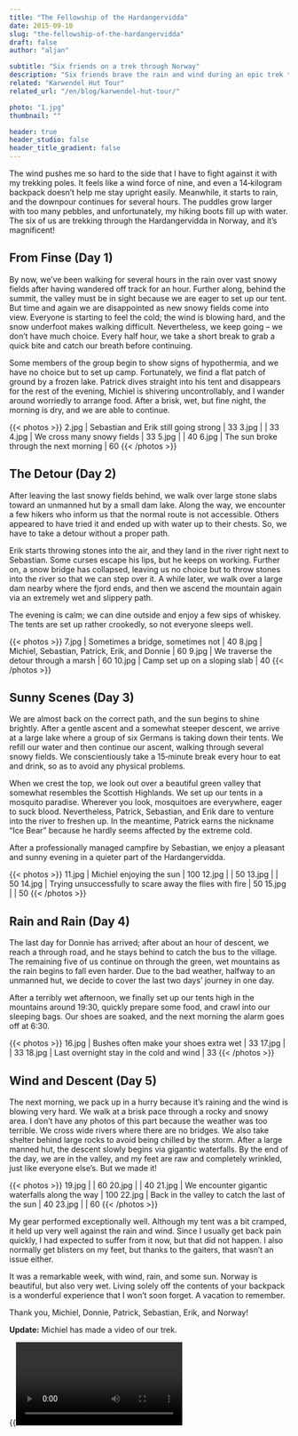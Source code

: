 ```yaml
---
title: "The Fellowship of the Hardangervidda"
date: 2015-09-10
slug: "the-fellowship-of-the-hardangervidda"
draft: false
author: "aljan"

subtitle: "Six friends on a trek through Norway"
description: "Six friends brave the rain and wind during an epic trek through the Hardangervidda in Norway. Together, they overcome challenges and enjoy the breathtaking nature."
related: "Karwendel Hut Tour"
related_url: "/en/blog/karwendel-hut-tour/"

photo: "1.jpg"
thumbnail: ""

header: true
header_studio: false
header_title_gradient: false
---
```


The wind pushes me so hard to the side that I have to fight against it with my trekking poles. It feels like a wind force of nine, and even a 14‑kilogram backpack doesn’t help me stay upright easily. Meanwhile, it starts to rain, and the downpour continues for several hours. The puddles grow larger with too many pebbles, and unfortunately, my hiking boots fill up with water. The six of us are trekking through the Hardangervidda in Norway, and it’s magnificent!

## From Finse (Day 1)

By now, we’ve been walking for several hours in the rain over vast snowy fields after having wandered off track for an hour. Further along, behind the summit, the valley must be in sight because we are eager to set up our tent. But time and again we are disappointed as new snowy fields come into view. Everyone is starting to feel the cold; the wind is blowing hard, and the snow underfoot makes walking difficult. Nevertheless, we keep going – we don’t have much choice. Every half hour, we take a short break to grab a quick bite and catch our breath before continuing.

Some members of the group begin to show signs of hypothermia, and we have no choice but to set up camp. Fortunately, we find a flat patch of ground by a frozen lake. Patrick dives straight into his tent and disappears for the rest of the evening, Michiel is shivering uncontrollably, and I wander around worriedly to arrange food. After a brisk, wet, but fine night, the morning is dry, and we are able to continue.

{{< photos >}}
2.jpg | Sebastian and Erik still going strong | 33
3.jpg |  | 33
4.jpg | We cross many snowy fields | 33
5.jpg |  | 40
6.jpg | The sun broke through the next morning | 60
{{< /photos >}}

## The Detour (Day 2)

After leaving the last snowy fields behind, we walk over large stone slabs toward an unmanned hut by a small dam lake. Along the way, we encounter a few hikers who inform us that the normal route is not accessible. Others appeared to have tried it and ended up with water up to their chests. So, we have to take a detour without a proper path.

Erik starts throwing stones into the air, and they land in the river right next to Sebastian. Some curses escape his lips, but he keeps on working. Further on, a snow bridge has collapsed, leaving us no choice but to throw stones into the river so that we can step over it. A while later, we walk over a large dam nearby where the fjord ends, and then we ascend the mountain again via an extremely wet and slippery path.

The evening is calm; we can dine outside and enjoy a few sips of whiskey. The tents are set up rather crookedly, so not everyone sleeps well.

{{< photos >}}
7.jpg | Sometimes a bridge, sometimes not | 40
8.jpg | Michiel, Sebastian, Patrick, Erik, and Donnie | 60
9.jpg | We traverse the detour through a marsh | 60
10.jpg | Camp set up on a sloping slab | 40
{{< /photos >}}

## Sunny Scenes (Day 3)

We are almost back on the correct path, and the sun begins to shine brightly. After a gentle ascent and a somewhat steeper descent, we arrive at a large lake where a group of six Germans is taking down their tents. We refill our water and then continue our ascent, walking through several snowy fields. We conscientiously take a 15‑minute break every hour to eat and drink, so as to avoid any physical problems.

When we crest the top, we look out over a beautiful green valley that somewhat resembles the Scottish Highlands. We set up our tents in a mosquito paradise. Wherever you look, mosquitoes are everywhere, eager to suck blood. Nevertheless, Patrick, Sebastian, and Erik dare to venture into the river to freshen up. In the meantime, Patrick earns the nickname “Ice Bear” because he hardly seems affected by the extreme cold.

After a professionally managed campfire by Sebastian, we enjoy a pleasant and sunny evening in a quieter part of the Hardangervidda.

{{< photos >}}
11.jpg | Michiel enjoying the sun | 100
12.jpg |  | 50
13.jpg |  | 50
14.jpg | Trying unsuccessfully to scare away the flies with fire | 50
15.jpg |  | 50
{{< /photos >}}

## Rain and Rain (Day 4)

The last day for Donnie has arrived; after about an hour of descent, we reach a through road, and he stays behind to catch the bus to the village. The remaining five of us continue on through the green, wet mountains as the rain begins to fall even harder. Due to the bad weather, halfway to an unmanned hut, we decide to cover the last two days’ journey in one day.

After a terribly wet afternoon, we finally set up our tents high in the mountains around 19:30, quickly prepare some food, and crawl into our sleeping bags. Our shoes are soaked, and the next morning the alarm goes off at 6:30.

{{< photos >}}
16.jpg | Bushes often make your shoes extra wet | 33
17.jpg |  | 33
18.jpg | Last overnight stay in the cold and wind | 33
{{< /photos >}}

## Wind and Descent (Day 5)

The next morning, we pack up in a hurry because it’s raining and the wind is blowing very hard. We walk at a brisk pace through a rocky and snowy area. I don’t have any photos of this part because the weather was too terrible. We cross wide rivers where there are no bridges. We also take shelter behind large rocks to avoid being chilled by the storm. After a large manned hut, the descent slowly begins via gigantic waterfalls. By the end of the day, we are in the valley, and my feet are raw and completely wrinkled, just like everyone else’s. But we made it!

{{< photos >}}
19.jpg |  | 60
20.jpg |  | 40
21.jpg | We encounter gigantic waterfalls along the way | 100
22.jpg | Back in the valley to catch the last of the sun | 40
23.jpg |  | 60
{{< /photos >}}

My gear performed exceptionally well. Although my tent was a bit cramped, it held up very well against the rain and wind. Since I usually get back pain quickly, I had expected to suffer from it now, but that did not happen. I also normally get blisters on my feet, but thanks to the gaiters, that wasn’t an issue either.

It was a remarkable week, with wind, rain, and some sun. Norway is beautiful, but also very wet. Living solely off the contents of your backpack is a wonderful experience that I won’t soon forget. A vacation to remember.

Thank you, Michiel, Donnie, Patrick, Sebastian, Erik, and Norway!

**Update:** Michiel has made a video of our trek.

{{<video url="https://www.youtube.com/embed/5yfsw6X9eP0">}}
